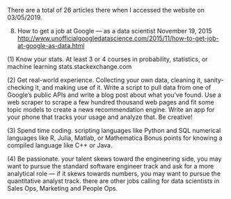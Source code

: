 

There are a total of 26 articles there when I accessed the website on 03/05/2019.

8. How to get a job at Google — as a data scientist
November 19, 2015
http://www.unofficialgoogledatascience.com/2015/11/how-to-get-job-at-google-as-data.html

(1) Know your stats. 
At least 3 or 4 courses in probability, statistics, or machine learning
stats.stackexchange.com

(2) Get real-world experience.
Collecting your own data, cleaning it, sanity-checking it, and making use of it.
Write a script to pull data from one of Google’s public APIs and write a blog post about what you’ve found.
Use a web scraper to scrape a few hundred thousand web pages and fit some topic models to create a news recommendation engine. 
Write an app for your phone that tracks your usage and analyze that. 
Be creative!

(3) Spend time coding.
scripting languages like Python and SQL
numerical languages like R, Julia, Matlab, or Mathematica
Bonus points for knowing a compiled language like C++ or Java.

(4) Be passionate.
your talent skews toward the engineering side, you may want to pursue the standard software engineer track and ask for a more analytical role — 
if it skews towards numbers, you may want to pursue the quantitative analyst track.
 there are other jobs calling for data scientists in Sales Ops, Marketing and People Ops.
 
 